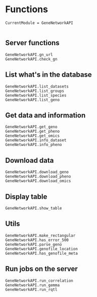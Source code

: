 # Functions

```@meta
CurrentModule = GeneNetworkAPI
```

```@index
```

## Server functions

```@docs
GeneNetworkAPI.gn_url
GeneNetworkAPI.check_gn
```

## List what's in the database

```@docs
GeneNetworkAPI.list_datasets
GeneNetworkAPI.list_groups
GeneNetworkAPI.list_species
GeneNetworkAPI.list_geno
```

## Get data and information

```@docs
GeneNetworkAPI.get_geno
GeneNetworkAPI.get_pheno
GeneNetworkAPI.get_omics
GeneNetworkAPI.info_dataset
GeneNetworkAPI.info_pheno

```
## Download data

```@docs
GeneNetworkAPI.download_geno
GeneNetworkAPI.download_pheno
GeneNetworkAPI.download_omics
```

## Display table

```@docs
GeneNetworkAPI.show_table
```

## Utils

```@docs
GeneNetworkAPI.make_rectangular
GeneNetworkAPI.has_error_500
GeneNetworkAPI.parse_geno
GeneNetworkAPI.genofile_location
GeneNetworkAPI.has_genofile_meta
```

## Run jobs on the server

```@docs
GeneNetworkAPI.run_correlation
GeneNetworkAPI.run_gemma
GeneNetworkAPI.run_rqtl
```
